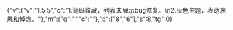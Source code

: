 {"v":{"v":"1.5.5","c":"1.简码收藏，列表未展示bug修复。\n2.灰色主题，表达哀思和悼念。"},"m":{"q":"","c":""},"p":["8","6"],"s":8,"tg":0}
